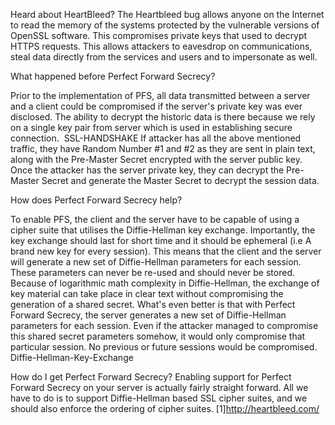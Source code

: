 Heard about HeartBleed?
The Heartbleed bug allows anyone on the Internet to read the memory of the systems protected by the vulnerable versions of OpenSSL software. This compromises private keys that used to decrypt HTTPS requests. This allows attackers to eavesdrop on communications, steal data directly from the services and users and to impersonate as well.

What happened before Perfect Forward Secrecy?

Prior to the implementation of PFS, all data transmitted between a server and a client could be compromised if the server's private key was ever disclosed. The ability to decrypt the historic data is there because we rely on a single key pair from server which is used in establishing secure connection.
<Image> SSL-HANDSHAKE </Image>
If attacker has all the above mentioned traffic, they have Random Number #1 and #2 as they are sent in plain text, along with the Pre-Master Secret encrypted with the server public key. Once the attacker has the server private key, they can decrypt the Pre-Master Secret and generate the Master Secret to decrypt the session data.

How does Perfect Forward Secrecy help?

To enable PFS, the client and the server have to be capable of using a cipher suite that utilises the Diffie-Hellman key exchange.
Importantly, the key exchange should last for short time and it should be ephemeral (i.e A brand new key for every session). This means that the client and the server will generate a new set of Diffie-Hellman parameters for each session. These parameters can never be re-used and should never be stored. Because of logarithmic math complexity in Diffie-Hellman, the exchange of key material can take place in clear text without compromising the generation of a shared secret.
What's even better is that with Perfect Forward Secrecy, the server generates a new set of Diffie-Hellman parameters for each session. Even if the attacker managed to compromise this shared secret parameters somehow, it would only compromise that particular session. No previous or future sessions would be compromised.
<Image> Diffie-Hellman-Key-Exchange </Image>

How do I get Perfect Forward Secrecy?
Enabling support for Perfect Forward Secrecy on your server is actually fairly straight forward. All we have to do is to support Diffie-Hellman based SSL cipher suites, and we should also enforce the ordering of cipher suites.
[1]http://heartbleed.com/
